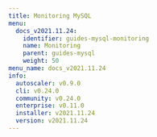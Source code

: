 ```yaml
---
title: Monitoring MySQL
menu:
  docs_v2021.11.24:
    identifier: guides-mysql-monitoring
    name: Monitoring
    parent: guides-mysql
    weight: 50
menu_name: docs_v2021.11.24
info:
  autoscaler: v0.9.0
  cli: v0.24.0
  community: v0.24.0
  enterprise: v0.11.0
  installer: v2021.11.24
  version: v2021.11.24
---
```


